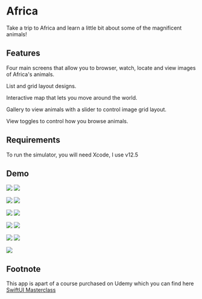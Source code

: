 # Africa

Take a trip to Africa and learn a little bit about some of the magnificent animals!

## Features

Four main screens that allow you to browser, watch, locate and view images of Africa's animals.

List and grid layout designs.

Interactive map that lets you move around the world.

Gallery to view animals with a slider to control image grid layout.

View toggles to control how you browse animals.

## Requirements

To run the simulator, you will need Xcode, I use v12.5

## Demo

![](.github/images/screen1.png) ![](.github/images/screen2.png) 

![](.github/images/screen3.png) ![](.github/images/screen4.png)

![](.github/images/screen5.png) ![](.github/images/screen6.png)

![](.github/images/screen7.png) ![](.github/images/screen8.png)

![](.github/images/screen10.png) ![](.github/images/screen11.png)

![](.github/images/screen12.png)

## Footnote

This app is apart of a course purchased on Udemy which you can find here [SwiftUI Masterclass](https://www.udemy.com/course/swiftui-masterclass-course-ios-development-with-swift/)
